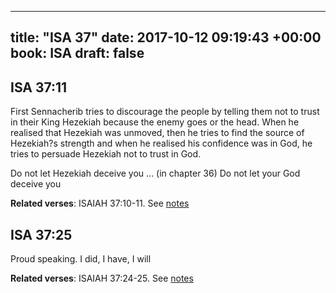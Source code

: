 
---
title: "ISA 37"
date: 2017-10-12 09:19:43 +00:00
book: ISA
draft: false
---

## ISA 37:11

First Sennacherib tries to discourage the people by telling them not to trust in their King Hezekiah because the enemy goes or the head. When he realised that Hezekiah was unmoved, then he tries to find the source of Hezekiah?s strength and when he realised his confidence was in God, he tries to persuade Hezekiah not to trust in God. 

Do not let Hezekiah deceive you ... (in chapter 36)
Do not let your God deceive you

**Related verses**: ISAIAH 37:10-11. See [notes](https://my.bible.com/notes/2744282645059592295)


## ISA 37:25

Proud speaking. I did, I have, I will

**Related verses**: ISAIAH 37:24-25. See [notes](https://my.bible.com/notes/2743561530460856376)

